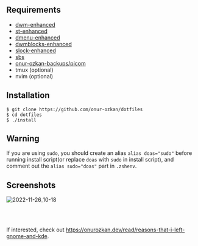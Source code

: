 Requirements
--------------------
- [dwm-enhanced](https://github.com/onur-ozkan/dwm-enhanced)
- [st-enhanced](https://github.com/onur-ozkan/st-enhanced)
- [dmenu-enhanced](https://github.com/onur-ozkan/dmenu-enhanced)
- [dwmblocks-enhanced](https://github.com/onur-ozkan/dwmblocks-enhanced)
- [slock-enhanced](https://github.com/onur-ozkan/slock-enhanced)
- [sbs](https://github.com/onur-ozkan/sbs)
- [onur-ozkan-backups/picom](https://github.com/onur-ozkan-backups/picom)
- tmux (optional)
- nvim (optional)


Installation
--------------------
```console
$ git clone https://github.com/onur-ozkan/dotfiles
$ cd dotfiles
$ ./install
```

Warning
--------------------
If you are using `sudo`, you should create an alias `alias doas="sudo"` before running install script(or replace `doas` with `sudo` in install script), and comment out the `alias sudo="doas"` part in `.zshenv`.

Screenshots
--------------------
![2022-11-26_10-18](https://user-images.githubusercontent.com/39852038/204077157-3cd10cb0-acbf-4e30-bac5-7de64d68d5e0.png)

<br/>
<br/>

If interested, check out https://onurozkan.dev/read/reasons-that-i-left-gnome-and-kde.
